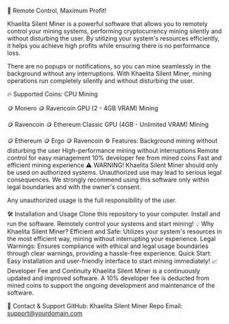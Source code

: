 🚀 Remote Control, Maximum Profit!


Khaelita Silent Miner is a powerful software that allows you to remotely control your mining systems, performing cryptocurrency mining silently and without disturbing the user. By utilizing your system's resources efficiently, it helps you achieve high profits while ensuring there is no performance loss.

There are no popups or notifications, so you can mine seamlessly in the background without any interruptions. With Khaelita Silent Miner, mining operations run completely silently and without disturbing the user.

🔥 Supported Coins:
CPU Mining

🪙 Monero
🪙 Ravencoin
GPU (2 - 4GB VRAM) Mining

🪙 Ravencoin
🪙 Ethereum Classic
GPU (4GB - Unlimited VRAM) Mining

🪙 Ethereum
🪙 Ergo
🪙 Ravencoin
⚙️ Features:
Background mining without disturbing the user
High-performance mining without interruptions
Remote control for easy management
10% developer fee from mined coins
Fast and efficient mining experience
⚠️ WARNING!
Khaelita Silent Miner should only be used on authorized systems. Unauthorized use may lead to serious legal consequences. We strongly recommend using this software only within legal boundaries and with the owner's consent.

Any unauthorized usage is the full responsibility of the user.

🛠️ Installation and Usage
Clone this repository to your computer.
Install and run the software.
Remotely control your systems and start mining!
💡 Why Khaelita Silent Miner?
Efficient and Safe: Utilizes your system's resources in the most efficient way, mining without interrupting your experience.
Legal Warnings: Ensures compliance with ethical and legal usage boundaries through clear warnings, providing a hassle-free experience.
Quick Start: Easy installation and user-friendly interface to start mining immediately!
📈 Developer Fee and Continuity
Khaelita Silent Miner is a continuously updated and improved software. A 10% developer fee is deducted from mined coins to support the ongoing development and maintenance of the software.

🔗 Contact & Support
GitHub: Khaelita Silent Miner Repo
Email: support@yourdomain.com
